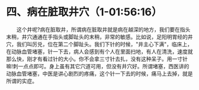 # 四、病在脏取井穴（1-01:56:16）

<p style="text-indent: 2em;">这个井呢?病在脏取井，所谓病在脏取井就是病在越深的地方，我们要在指头末稍，井穴通通在手指头或脚趾头的末稍，非常的敏感。比如说，足阳明胃经的井穴，我们叫厉兑，位在第二个脚趾头。我们下针的时候，"井主心下满"，临床上，在动脉血管堵塞，针一下去，病人会感到有个人在里面扫地，有人在清洗，速度就那么快，刚才有看过针的大小。你不会拿三寸针去扎，没有这种呆子。用一寸针嘛!刺一点点即可。身上虽有其它穴道可用，但没有井穴好。所谓堵塞，西医讲的动脉血管堵塞，中医是讲心剧烈的疼痛，这个针一下去的时候，痛马上去掉，就是所谓的实症。</p> 